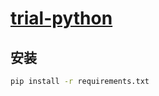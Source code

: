 # [trial-python](https://github.com/chaosannals/trial-python)

## 安装

```bash
pip install -r requirements.txt
```
